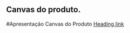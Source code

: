 ## Canvas do produto.



#Apresentação Canvas do Produto [Heading link](https://github.com/crisaltmann/YouAsHolding-Doc/blob/main/doc/Canvas_MVP_Cristiano_Altmann.pdf "Heading link")